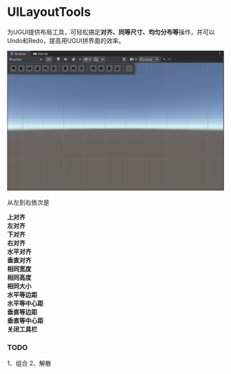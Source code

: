 # UILayoutTools
为UGUI提供布局工具，可轻松搞定**对齐、同等尺寸、均匀分布等**操作，并可以Undo和Redo，提高用UGUI拼界面的效率。

![layout_toolbar](https://github.com/simplex86/UILayoutTools/blob/main/_Doc/Images/ugui_layout_toolbar.png)

从左到右依次是

**上对齐**<br />
**左对齐**<br />
**下对齐**<br />
**右对齐**<br />
**水平对齐**<br />
**垂直对齐**<br />
**相同宽度**<br />
**相同高度**<br />
**相同大小**<br />
**水平等边距**<br />
**水平等中心距**<br />
**垂直等边距**<br />
**垂直等中心距**<br />
**关闭工具栏**<br />

### TODO
1、组合
2、解散
